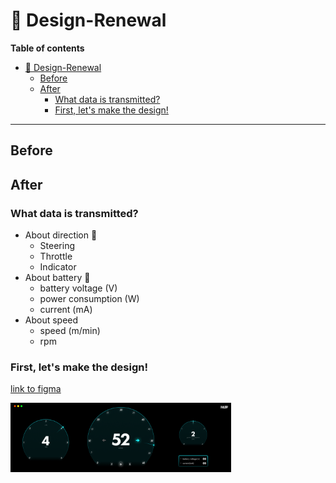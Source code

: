 # :art: Design-Renewal
**Table of contents**
- [:art: Design-Renewal](#art-design-renewal)
  - [Before](#before)
  - [After](#after)
    - [What data is transmitted?](#what-data-is-transmitted)
    - [First, let's make the design!](#first-lets-make-the-design)

<hr>

## Before

## After
### What data is transmitted?
- About direction 🔽
  - Steering
  - Throttle
  - Indicator
- About battery 🔋
  - battery voltage (V)
  - power consumption (W)
  - current (mA)
- About speed
  - speed (m/min)
  - rpm

### First, let's make the design!

[link to figma](https://www.figma.com/file/AbLx0dzamewmdk4J5WxrAq/DES02-PiRacer-Instrument-Dashboard?type=design&node-id=0%3A1&mode=design&t=hcxtPzIukX6i8xZH-1)


<img src="./imgs/dashboard.png" alt="DASHBOARD_IMG" width="70%" height="70%">